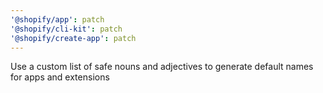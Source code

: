 ```yaml
---
'@shopify/app': patch
'@shopify/cli-kit': patch
'@shopify/create-app': patch
---
```


Use a custom list of safe nouns and adjectives to generate default names for apps and extensions
